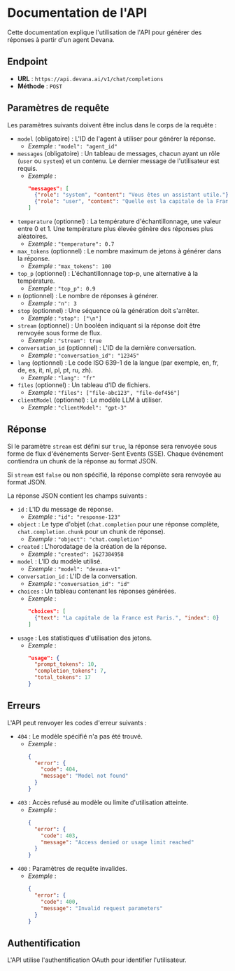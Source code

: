 # Documentation de l'API

Cette documentation explique l'utilisation de l'API pour générer des réponses à partir d'un agent Devana.

## Endpoint

- **URL** : `https://api.devana.ai/v1/chat/completions`
- **Méthode** : `POST`

## Paramètres de requête

Les paramètres suivants doivent être inclus dans le corps de la requête :

- `model` (obligatoire) : L'ID de l'agent à utiliser pour générer la réponse.
  - *Exemple* : `"model": "agent_id"`
- `messages` (obligatoire) : Un tableau de messages, chacun ayant un rôle (`user` ou `system`) et un contenu. Le dernier message de l'utilisateur est requis.
  - *Exemple* : 
    ```json
    "messages": [
      {"role": "system", "content": "Vous êtes un assistant utile."},
      {"role": "user", "content": "Quelle est la capitale de la France ?"}
    ]
    ```
- `temperature` (optionnel) : La température d'échantillonnage, une valeur entre 0 et 1. Une température plus élevée génère des réponses plus aléatoires.
  - *Exemple* : `"temperature": 0.7`
- `max_tokens` (optionnel) : Le nombre maximum de jetons à générer dans la réponse.
  - *Exemple* : `"max_tokens": 100`
- `top_p` (optionnel) : L'échantillonnage top-p, une alternative à la température.
  - *Exemple* : `"top_p": 0.9`
- `n` (optionnel) : Le nombre de réponses à générer.
  - *Exemple* : `"n": 3`
- `stop` (optionnel) : Une séquence où la génération doit s'arrêter.
  - *Exemple* : `"stop": ["\n"]`
- `stream` (optionnel) : Un booléen indiquant si la réponse doit être renvoyée sous forme de flux.
  - *Exemple* : `"stream": true`
- `conversation_id` (optionnel) : L'ID de la dernière conversation.
  - *Exemple* : `"conversation_id": "12345"`
- `lang` (optionnel) : Le code ISO 639-1 de la langue (par exemple, en, fr, de, es, it, nl, pl, pt, ru, zh).
  - *Exemple* : `"lang": "fr"`
- `files` (optionnel) : Un tableau d'ID de fichiers.
  - *Exemple* : `"files": ["file-abc123", "file-def456"]`
- `clientModel` (optionnel) : Le modèle LLM à utiliser.
  - *Exemple* : `"clientModel": "gpt-3"`

## Réponse

Si le paramètre `stream` est défini sur `true`, la réponse sera renvoyée sous forme de flux d'événements Server-Sent Events (SSE). Chaque événement contiendra un chunk de la réponse au format JSON.

Si `stream` est `false` ou non spécifié, la réponse complète sera renvoyée au format JSON.

La réponse JSON contient les champs suivants :

- `id` : L'ID du message de réponse.
  - *Exemple* : `"id": "response-123"`
- `object` : Le type d'objet (`chat.completion` pour une réponse complète, `chat.completion.chunk` pour un chunk de réponse).
  - *Exemple* : `"object": "chat.completion"`
- `created` : L'horodatage de la création de la réponse.
  - *Exemple* : `"created": 1627384958`
- `model` : L'ID du modèle utilisé.
  - *Exemple* : `"model": "devana-v1"`
- `conversation_id` : L'ID de la conversation.
  - *Exemple* : `"conversation_id": "id"`
- `choices` : Un tableau contenant les réponses générées.
  - *Exemple* : 
    ```json
    "choices": [
      {"text": "La capitale de la France est Paris.", "index": 0}
    ]
    ```
- `usage` : Les statistiques d'utilisation des jetons.
  - *Exemple* : 
    ```json
    "usage": {
      "prompt_tokens": 10,
      "completion_tokens": 7,
      "total_tokens": 17
    }
    ```

## Erreurs

L'API peut renvoyer les codes d'erreur suivants :

- `404` : Le modèle spécifié n'a pas été trouvé.
  - *Exemple* : 
    ```json
    {
      "error": {
        "code": 404,
        "message": "Model not found"
      }
    }
    ```
- `403` : Accès refusé au modèle ou limite d'utilisation atteinte.
  - *Exemple* : 
    ```json
    {
      "error": {
        "code": 403,
        "message": "Access denied or usage limit reached"
      }
    }
    ```
- `400` : Paramètres de requête invalides.
  - *Exemple* : 
    ```json
    {
      "error": {
        "code": 400,
        "message": "Invalid request parameters"
      }
    }
    ```

## Authentification

L'API utilise l'authentification OAuth pour identifier l'utilisateur.
